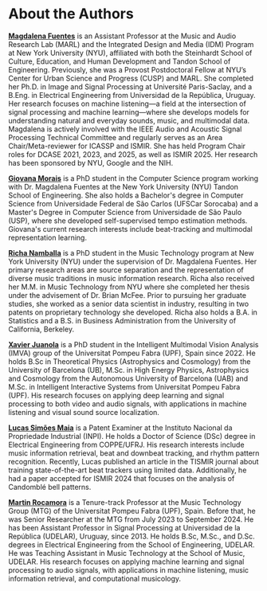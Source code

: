 About the Authors
=================

[**Magdalena Fuentes**](https://magdalenafuentes.github.io) is an Assistant Professor at the Music and Audio Research Lab (MARL) and the Integrated Design and Media (IDM) Program at New York University (NYU), affiliated with both the Steinhardt School of Culture, Education, and Human Development and Tandon School of Engineering. Previously, she was a Provost Postdoctoral Fellow at NYU’s Center for Urban Science and Progress (CUSP) and MARL. She completed her Ph.D. in Image and Signal Processing at Université Paris-Saclay, and a B.Eng. in Electrical Engineering from Universidad de la República, Uruguay. Her research focuses on machine listening—a field at the intersection of signal processing and machine learning—where she develops models for understanding natural and everyday sounds, music, and multimodal data. Magdalena is actively involved with the IEEE Audio and Acoustic Signal Processing Technical Committee and regularly serves as an Area Chair/Meta-reviewer for ICASSP and ISMIR. She has held Program Chair roles for DCASE 2021, 2023, and 2025, as well as ISMIR 2025. Her research has been sponsored by NYU, Google and the NIH.

<!-- <a href="https://magdalenafuentes.github.io" target="_blank">website</a> -->

[**Giovana Morais**](https://steinhardt.nyu.edu/people/giovana-morais) is a PhD student in the Computer Science program working with Dr. Magdalena Fuentes at the New York University (NYU) Tandon School of Engineering. She also holds a Bachelor's degree in Computer Science from Universidade Federal de São Carlos (UFSCar Sorocaba) and a Master's Degree in Computer Science from Universidade de São Paulo (USP), where she developed self-supervised tempo estimation methods. Giovana's current research interests include beat-tracking and multimodal representation learning.

<!-- <a href="https://mepdavies.github.io" target="_blank">website</a> -->

[**Richa Namballa**](https://richa-namballa.github.io) is a PhD student in the Music Technology program at New York University (NYU) under the supervision of Dr. Magdalena Fuentes. Her primary research areas are source separation and the representation of diverse music traditions in music information research. Richa also received her M.M. in Music Technology from NYU where she completed her thesis under the advisement of Dr. Brian McFee. Prior to pursuing her graduate studies, she worked as a senior data scientist in industry, resulting in two patents on proprietary technology she developed. Richa also holds a B.A. in Statistics and a B.S. in Business Administration from the University of California, Berkeley.

<!-- <a href="https://mepdavies.github.io" target="_blank">website</a> -->

[**Xavier Juanola**](https:/xavijuanola.github.io) is a PhD student in the Intelligent Multimodal Vision Analysis (IMVA) group of the Universitat Pompeu Fabra (UPF), Spain since 2022. He holds B.Sc in Theoretical Physics (Astrophysics and Cosmology) from the University of Barcelona (UB), M.Sc. in High Energy Physics, Astrophysics and Cosmology from the Autonomous University of Barcelona (UAB) and M.Sc. in Intelligent Interactive Systems from Universitat Pompeu Fabra (UPF). His research focuses on applying deep learning and signal processing to both video and audio signals, with applications in machine listening and visual sound source localization.

<!-- <a href="https:/xavijuanola.github.io" target="_blank">website</a> -->


[**Lucas Simões Maia**](https://www02.smt.ufrj.br/~lucas.maia/en/index.html)  is a Patent Examiner at the Instituto Nacional da Propriedade Industrial (INPI). He holds a Doctor of Science (DSc) degree in Electrical Engineering from COPPE/UFRJ. His research interests include music information retrieval, beat and downbeat tracking, and rhythm pattern recognition. Recently, Lucas published an article in the TISMIR journal about training state-of-the-art beat trackers using limited data. Additionally, he had a paper accepted for ISMIR 2024 that focuses on the analysis of Candomblé bell patterns.

<!-- <a href="https://www02.smt.ufrj.br/~lucas.maia/en/index.html" target="_blank">website</a> -->


[**Martin Rocamora**](https://rocamora.uy) is a Tenure-track Professor at the Music Technology Group (MTG) of the Universitat Pompeu Fabra (UPF), Spain. Before that, he was Senior Researcher at the MTG from July 2023 to September 2024. He has been Assistant Professor in Signal Processing at Universidad de la República (UDELAR), Uruguay, since 2013. He holds B.Sc, M.Sc., and D.Sc. degrees in Electrical Engineering from the School of Engineering, UDELAR. He was Teaching Assistant in Music Technology at the School of Music, UDELAR. His research focuses on applying machine learning and signal processing to audio signals, with applications in machine listening, music information retrieval, and computational musicology.

<!-- <a href="https://rocamora.uy" target="_blank">website</a> -->
